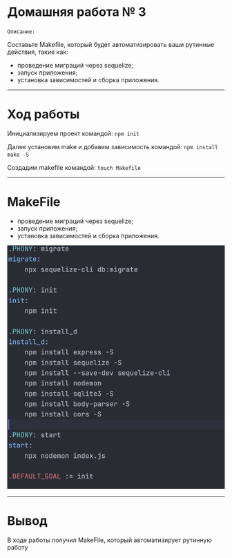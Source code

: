 # Домашняя работа № 3

`Описание:` 

Составьте Makefile, который будет автоматизировать ваши рутинные действия, такие как:

- проведение миграций через sequelize;
- запуск приложения;
- установка зависимостей и сборка приложения.

<hr>

# Ход работы

Инициализируем проект командой: `npm init`

Далее установим make и добавим зависимость командой: `npm install make -S`

Создадим makefile командой: `touch Makefile`

<hr>

# MakeFile

- проведение миграций через sequelize;
- запуск приложения;
- установка зависимостей и сборка приложения.

![Screenshot](img/hw_3/p_1.png)

<hr>

# Вывод

В ходе работы получил MakeFile, который автоматизирует рутинную работу